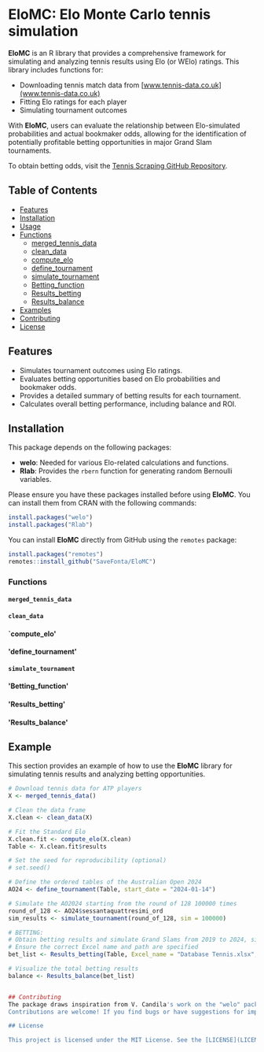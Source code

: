 # EloMC: Elo Monte Carlo tennis simulation 

**EloMC** is an R library that provides a comprehensive framework for simulating and analyzing tennis results using Elo (or WElo) ratings. This library includes functions for:

- Downloading tennis match data from [www.tennis-data.co.uk](www.tennis-data.co.uk)
- Fitting Elo ratings for each player
- Simulating tournament outcomes

With **EloMC**, users can evaluate the relationship between Elo-simulated probabilities and actual bookmaker odds, allowing for the identification of potentially profitable betting opportunities in major Grand Slam tournaments.

To obtain betting odds, visit the [Tennis Scraping GitHub Repository](https://github.com/SaveFonta/Tennis_odds_scraping).


## Table of Contents

- [Features](#features)
- [Installation](#installation)
- [Usage](#usage)
- [Functions](#functions)
  - [merged_tennis_data](#merged_tennis_data)
  - [clean_data](#clean_data)
  - [compute_elo](#compute_elo)
  - [define_tournament](#define_tournament)
  - [simulate_tournament](#simulate_tournament)
  - [Betting_function](#betting_function)
  - [Results_betting](#results_betting)
  - [Results_balance](#results_balance)
- [Examples](#example)
- [Contributing](#contributing)
- [License](#license)

## Features

- Simulates tournament outcomes using Elo ratings.
- Evaluates betting opportunities based on Elo probabilities and bookmaker odds.
- Provides a detailed summary of betting results for each tournament.
- Calculates overall betting performance, including balance and ROI.

## Installation

This package depends on the following packages:

- **welo**: Needed for various Elo-related calculations and functions.
- **Rlab**: Provides the `rbern` function for generating random Bernoulli variables.

Please ensure you have these packages installed before using **EloMC**. You can install them from CRAN with the following commands:

```r
install.packages("welo")
install.packages("Rlab")
```

You can install **EloMC** directly from GitHub using the `remotes` package:

```r
install.packages("remotes")
remotes::install_github("SaveFonta/EloMC")
```

### Functions

#### `merged_tennis_data`
#### `clean_data`
#### `compute_elo'
#### 'define_tournament'
#### `simulate_tournament`
#### 'Betting_function'
#### 'Results_betting'
#### 'Results_balance'

## Example
This section provides an example of how to use the **EloMC** library for simulating tennis results and analyzing betting opportunities.

```R
# Download tennis data for ATP players 
X <- merged_tennis_data()

# Clean the data frame
X.clean <- clean_data(X)

# Fit the Standard Elo
X.clean.fit <- compute_elo(X.clean)
Table <- X.clean.fit$results

# Set the seed for reproducibility (optional)
# set.seed()

# Define the ordered tables of the Australian Open 2024
AO24 <- define_tournament(Table, start_date = "2024-01-14")

# Simulate the AO2024 starting from the round of 128 100000 times
round_of_128 <- AO24$sessantaquattresimi_ord
sim_results <- simulate_tournament(round_of_128, sim = 100000)

# BETTING:
# Obtain betting results and simulate Grand Slams from 2019 to 2024, simulating 100000 times each tournament.
# Ensure the correct Excel name and path are specified
bet_list <- Results_betting(Table, Excel_name = "Database Tennis.xlsx", n = 100000)

# Visualize the total betting results 
balance <- Results_balance(bet_list)


## Contributing
The package draws inspiration from V. Candila's work on the "welo" package, utilizing useful functions from it to enhance its functionality. 
Contributions are welcome! If you find bugs or have suggestions for improvements, please open an issue or submit a pull request.

## License

This project is licensed under the MIT License. See the [LICENSE](LICENSE) file for details.


